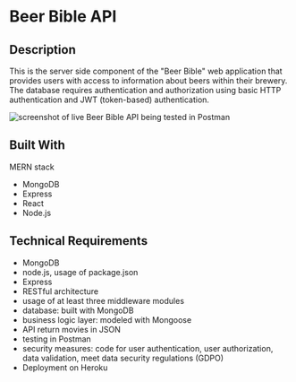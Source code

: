 # Beer Bible API

## Description

This is the server side component of the "Beer Bible" web application that provides users with access to information about beers within their brewery.
The database requires authentication and authorization using basic HTTP authentication and JWT (token-based) authentication.

![screenshot of live Beer Bible API being tested in Postman](https://user-images.githubusercontent.com/96999730/237748289-bfc248cf-e89e-40b4-8a75-ef9a66bae3b1.png)

## Built With

MERN stack

- MongoDB
- Express
- React
- Node.js

## Technical Requirements

- MongoDB
- node.js, usage of package.json
- Express
- RESTful architecture
- usage of at least three middleware modules
- database: built with MongoDB
- business logic layer: modeled with Mongoose
- API return movies in JSON
- testing in Postman
- security measures: code for user authentication, user authorization, data validation, meet data security regulations (GDPO)
- Deployment on Heroku
